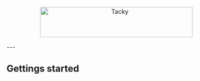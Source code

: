 <p align="center">    
    <picture>
      <source media="(prefers-color-scheme: dark)" srcset="https://github.com/Tactics/tacky-project-template/assets/7106435/728945ee-fada-456d-aa5a-cb1e4ac28f1f">
      <source media="(prefers-color-scheme: light)" srcset="https://github.com/Tactics/tacky-project-template/assets/7106435/728945ee-fada-456d-aa5a-cb1e4ac28f1f">
      <img alt="Tacky" src="https://github.com/Tactics/tacky-project-template/assets/7106435/728945ee-fada-456d-aa5a-cb1e4ac28f1f" width="350" height="70" style="max-width: 100%;">
    </picture>
</p>
---

## Gettings started

